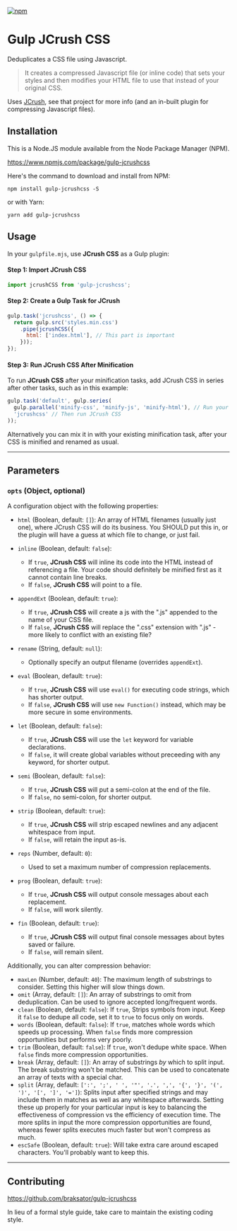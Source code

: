 [![npm](https://img.shields.io/npm/dt/gulp-jcrushcss.svg)](#)

Gulp JCrush CSS
========================

Deduplicates a CSS file using Javascript.

> It creates a compressed Javascript file (or inline code) that sets your styles and then modifies your HTML file to use that instead of your original CSS.

Uses [JCrush](https://www.npmjs.com/package/jcrush), see that project for more info (and an in-built plugin for compressing Javascript files).


## Installation

This is a Node.JS module available from the Node Package Manager (NPM).

https://www.npmjs.com/package/gulp-jcrushcss

Here's the command to download and install from NPM:

`npm install gulp-jcrushcss -S`

or with Yarn:

`yarn add gulp-jcrushcss`

## Usage

In your `gulpfile.mjs`, use **JCrush CSS** as a Gulp plugin:

#### Step 1: Import **JCrush CSS**

```javascript
import jcrushCSS from 'gulp-jcrushcss';
```

#### Step 2: Create a Gulp Task for JCrush


```javascript
gulp.task('jcrushcss', () => {
  return gulp.src('styles.min.css')
    .pipe(jcrushCSS({
      html: ['index.html'], // This part is important
    }));
});
```

#### Step 3: Run **JCrush CSS** After Minification

To run **JCrush CSS** after your minification tasks, add JCrush CSS in series after other tasks, such as in this example:

```javascript
gulp.task('default', gulp.series(
  gulp.parallel('minify-css', 'minify-js', 'minify-html'), // Run your minification tasks first
  'jcrushcss' // Then run JCrush CSS
));
```

Alternatively you can mix it in with your existing minification task, after your CSS is minified and renamed as usual.

---

## Parameters

### `opts` (Object, optional)

A configuration object with the following properties:

- `html` (Boolean, default: `[]`): An array of HTML filenames (usually just one), where JCrush CSS will do its business.
You SHOULD put this in, or the plugin will have a guess at which file to change, or just fail.

- `inline` (Boolean, default: `false`):
  - If `true`, **JCrush CSS** will inline its code into the HTML instead of referencing a file.  Your code should definitely be minified first as it cannot contain line breaks.
  - If `false`, **JCrush CSS** will point to a file.

- `appendExt` (Boolean, default: `true`):
  - If `true`, **JCrush CSS** will create a js with the ".js" appended to the name of your CSS file.
  - If `false`, **JCrush CSS** will replace the ".css" extension with ".js" - more likely to conflict with an existing file?

- `rename` (String, default: `null`):
  - Optionally specify an output filename (overrides `appendExt`).

- `eval` (Boolean, default: `true`):
  - If `true`, **JCrush CSS** will use `eval()` for executing code strings, which has shorter output.
  - If `false`, **JCrush CSS** will use `new Function()` instead, which may be more secure in some environments.

- `let` (Boolean, default: `false`):
  - If `true`, **JCrush CSS** will use the `let` keyword for variable declarations.
  - If `false`, it will create global variables without preceeding with any keyword, for shorter output.

- `semi` (Boolean, default: `false`):
  - If `true`, **JCrush CSS** will put a semi-colon at the end of the file.
  - If `false`, no semi-colon, for shorter output.

- `strip` (Boolean, default: `true`):
  - If `true`, **JCrush CSS** will strip escaped newlines and any adjacent whitespace from input.
  - If `false`, will retain the input as-is.

- `reps` (Number, default: `0`):
  - Used to set a maximum number of compression replacements.

- `prog` (Boolean, default: `true`):
  - If `true`, **JCrush CSS** will output console messages about each replacement.
  - If `false`, will work silently.

- `fin` (Boolean, default: `true`):
  - If `true`, **JCrush CSS** will output final console messages about bytes saved or failure.
  - If `false`, will remain silent.

Additionally, you can alter compression behavior:

- `maxLen` (Number, default: `40`): The maximum length of substrings to consider.  Setting this higher will slow things down.
- `omit` (Array, default: `[]`): An array of substrings to omit from deduplication. Can be used to ignore accepted long/frequent words.
- `clean` (Boolean, default: `false`): If `true`, Strips symbols from input.  Keep it `false` to dedupe all code, set it to `true` to focus only on words.
- `words` (Boolean, default: `false`): If `true`, matches whole words which speeds up processing.  When `false` finds more compression opportunities but performs very poorly.
- `trim` (Boolean, default: `false`): If `true`, won't dedupe white space.  When `false` finds more compression opportunities.
- `break` (Array, default: `[]`): An array of substrings *by* which to split input. The break substring won't be matched. This can be used to concatenate an array of texts with a special char.
- `split` (Array, default: `[':', ';', ' ', '"', '.', ',', '{', '}', '(', ')', '[', ']', '=']`): Splits input after specified
strings and may include them in matches as well as any whitespace afterwards. Setting these up properly for your particular input is key
to balancing the effectiveness of compression vs the efficiency of execution time.  The more splits in input the more compression
opportunities are found, whereas fewer splits executes much faster but won't compress as much.
- `escSafe` (Boolean, default: `true`): Will take extra care around escaped characters.  You'll probably want to keep this.

---

## Contributing

https://github.com/braksator/gulp-jcrushcss

In lieu of a formal style guide, take care to maintain the existing coding
style.
